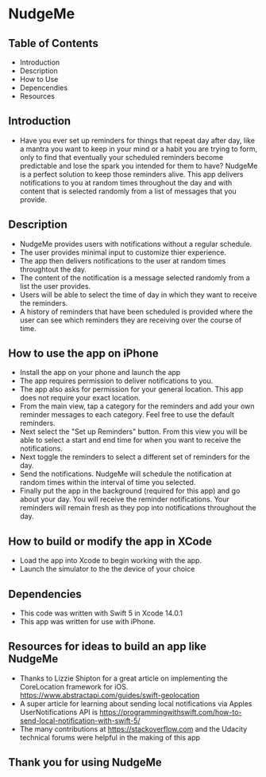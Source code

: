 # NudgeMe

## Table of Contents
  - Introduction
  - Description
  - How to Use
  - Depencendies
  - Resources

## Introduction
  - Have you ever set up reminders for things that repeat day after day, like a mantra you want to keep in your mind or 
    a habit you are trying to form, only to find that eventually your scheduled reminders become predictable and lose the
    spark you intended for them to have?  NudgeMe is a perfect solution to keep those reminders alive.  This app delivers
    notifications to you at random times throughout the day and with content that is selected randomly from a list of
    messages that you provide.
  
## Description
  - NudgeMe provides users with notifications without a regular schedule.
  - The user provides minimal input to customize thier experience. 
  - The app then delivers notifications to the user at random times throughtout the day.
  - The content of the notification is a message selected randomly from a list the user provides.
  - Users will be able to select the time of day in which they want to receive the reminders.
  - A history of reminders that have been scheduled is provided where the user can see which reminders they are receiving
    over the course of time.

## How to use the app on iPhone
  - Install the app on your phone and launch the app
  - The app requires permission to deliver notifications to you.
  - The app also asks for permission for your general location.  This app does not require your exact location.
  - From the main view, tap a category for the reminders and add your own reminder messages to each category.   Feel free
    to use the default reminders.
  - Next select the "Set up Reminders" button.  From this view you will be able to select a start and end time
    for when you want to receive the notifications.
  - Next toggle the reminders to select a different set of reminders for the day.
  - Send the notifications.  NudgeMe will schedule the notification at random times within the interval of 
    time you selected.
  - Finally put the app in the background (required for this app) and go about your day. You will receive the reminder
    notifications.  Your reminders will remain fresh as they pop into notifications throughout the day.
  
## How to build or modify the app in XCode
  - Load the app into Xcode to begin working with the app.
  - Launch the simulator to the the device of your choice


## Dependencies 
  - This code was written with Swift 5 in Xcode 14.0.1
  - This app was written for use with iPhone.
  
## Resources for ideas to build an app like NudgeMe
  - Thanks to Lizzie Shipton for a great article on implementing the CoreLocation framework for iOS.  https://www.abstractapi.com/guides/swift-geolocation
  - A super article for learning about sending local notifications via Apples UserNotifications API is https://programmingwithswift.com/how-to-send-local-notification-with-swift-5/
  - The many contributions at https://stackoverflow.com and the Udacity technical forums were helpful in the making of this app
  
  ## Thank you for using NudgeMe


